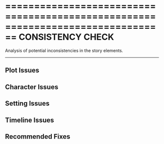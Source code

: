 ================================================================================
CONSISTENCY CHECK
================================================================================

Analysis of potential inconsistencies in the story elements.

--------------------------------------------------------------------------------

## Plot Issues




## Character Issues




## Setting Issues




## Timeline Issues




## Recommended Fixes



